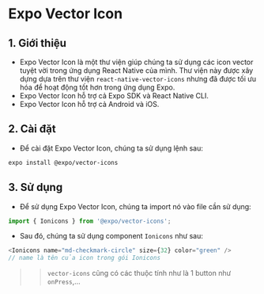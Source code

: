 # Expo Vector Icon
## 1. Giới thiệu
- Expo Vector Icon là một thư viện giúp chúng ta sử dụng các icon vector tuyệt vời trong ứng dụng React Native của mình. Thư viện này được xây dựng dựa trên thư viện `react-native-vector-icons` nhưng đã được tối ưu hóa để hoạt động tốt hơn trong ứng dụng Expo.
- Expo Vector Icon hỗ trợ cả Expo SDK và React Native CLI.
- Expo Vector Icon hỗ trợ cả Android và iOS.

## 2. Cài đặt
- Để cài đặt Expo Vector Icon, chúng ta sử dụng lệnh sau:
```bash
expo install @expo/vector-icons
```

## 3. Sử dụng
- Để sử dụng Expo Vector Icon, chúng ta import nó vào file cần sử dụng:
```javascript
import { Ionicons } from '@expo/vector-icons';
```
- Sau đó, chúng ta sử dụng component `Ionicons` như sau:
```javascript
<Ionicons name="md-checkmark-circle" size={32} color="green" />
// name là tên của icon trong gói Ionicons 
```
>> `vector-icons` cũng có các thuộc tính như là 1 button như `onPress`,...